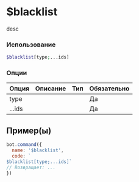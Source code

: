# $blacklist
desc
### Использование
```php
$blacklist[type;...ids]
```

### Опции

| Опция | Описание | Тип | Обязательно |
|--------|-------------|------|----------|
| type |  |  | Да | 
| ...ids |  |  | Да | 
## Пример(ы)

```javascript
bot.command({
  name: '$blacklist',
  code: `
$blacklist[type;...ids]`
// Возвращает: ...
})
```